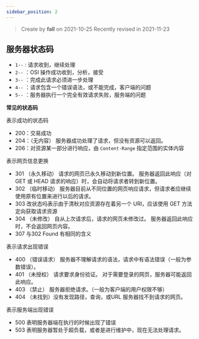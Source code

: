 ```yaml
---
sidebar_position: 2
---
```


> Create by **fall** on 2021-10-25
> Recently revised in 2021-11-23

## 服务器状态码

- `1--` :  请求收到，继续处理
- `2--` ：OSI 操作成功收到，分析，接受
- `3--` ：完成此请求必须进一步处理
- `4--` ：请求包含一个错误语法，或不能完成，客户端的问题
- `5--` ：服务器执行一个完全有效请求失败，服务端的问题

**常见的状态码**

表示成功的状态码

- 200：交易成功
- 204：（无内容） 服务器成功处理了请求，但没有资源可以返回。
- 206：对资源某一部分进行响应，由 `Content-Range` 指定范围的实体内容

表示网页信息更换

- 301 （永久移动） 请求的网页已永久移动到新位置。 服务器返回此响应（对 GET 或 HEAD 请求的响应）时，会自动将请求者转到新位置。
- 302 （临时移动） 服务器目前从不同位置的网页响应请求，但请求者应继续使用原有位置来进行以后的请求。
- 303 改状态吗表示由于清秋对应资源存在着另一个 URI，应该使用 GET 方法定向获取请求资源
- 304 （未修改） 自从上次请求后，请求的网页未修改过。 服务器返回此响应时，不会返回网页内容。
- 307 与302 Found 有相同的含义

表示请求出现错误

- 400 （错误请求） 服务器不理解请求的语法，请求中有语法错误（一般为参数错误）。
- 401 （未授权） 请求要求身份验证。 对于需要登录的网页，服务器可能返回此响应。
- 403 （禁止） 服务器拒绝请求。（一般为客户端的用户权限不够）
- 404 （未找到）没有发现路径，查询，或URL 服务器找不到请求的网页。

表示服务端出现错误

- 500 表明服务器端在执行的时候出现了错误
- 503 表明服务器暂处于超负载，或者是进行维护中，现在无法处理请求。